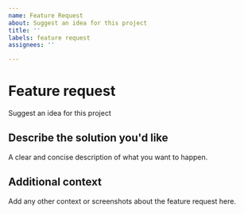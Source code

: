 ```yaml
---
name: Feature Request
about: Suggest an idea for this project
title: ''
labels: feature request
assignees: ''

---
```


# Feature request

Suggest an idea for this project

## Describe the solution you'd like

A clear and concise description of what you want to happen.

## Additional context

Add any other context or screenshots about the feature request here.
